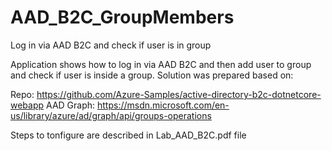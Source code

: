 # AAD_B2C_GroupMembers
Log in via AAD B2C and check if user is in group

Application shows how to log in via AAD B2C and then add user to group and check if user is inside a group.
Solution was prepared based on:

Repo: https://github.com/Azure-Samples/active-directory-b2c-dotnetcore-webapp
AAD Graph: https://msdn.microsoft.com/en-us/library/azure/ad/graph/api/groups-operations 

Steps to tonfigure are described in Lab_AAD_B2C.pdf file

